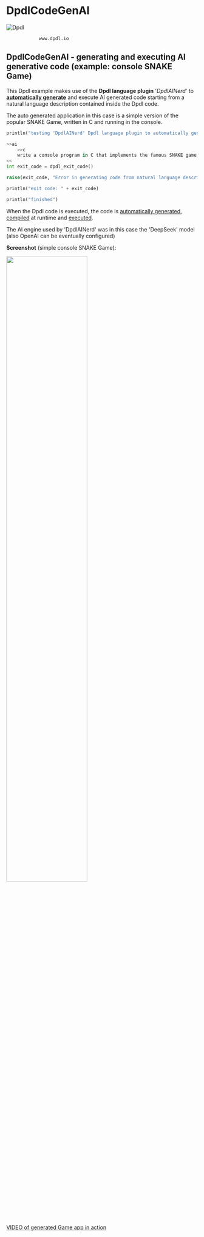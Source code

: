 # DpdlCodeGenAI

![Dpdl](https://www.dpdl.io/images/dpdl-io.png)

				www.dpdl.io



## DpdlCodeGenAI - generating and executing AI generative code (example: console SNAKE Game)

This Dpdl example makes use of the **Dpdl language plugin** '<em>DpdlAINerd</em>' to <ins>**automatically generate**</ins> and execute AI generated code  starting from a natural language description contained inside the Dpdl code.

The auto generated application in this case is a simple version of the popular SNAKE Game, written in C and running in the console.

```python
println("testing 'DpdlAINerd' Dpdl language plugin to automatically generate and execute code...")

>>ai
	>>c
	write a console program in C that implements the famous SNAKE game, with colorful graphics using ncurses colors
<<
int exit_code = dpdl_exit_code()

raise(exit_code, "Error in generating code from natural language description")

println("exit code: " + exit_code)

println("finished")
```

When the Dpdl code is executed, the code is <ins>automatically generated</ins>, <ins>compiled</ins> at runtime and <ins>executed</ins>.

The AI engine used by 'DpdlAINerd' was in this case the 'DeepSeek' model (also OpenAI can be eventually configured)

**Screenshot** (simple console SNAKE Game):

<img src="https://www.dpdl.io/images/platform/examples/dpdlcodegenai/dpdlcodegenai_game_snake.png" width="65%" height="65%">

[VIDEO of generated Game app in action](https://youtu.be/82SRI_L3vLc)




 
